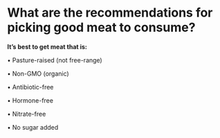 # What are the recommendations for picking good meat to consume?

**It’s best to get meat that is:**

• Pasture-raised (not free-range) 

• Non-GMO (organic) 

• Antibiotic-free

• Hormone-free

• Nitrate-free 

• No sugar added